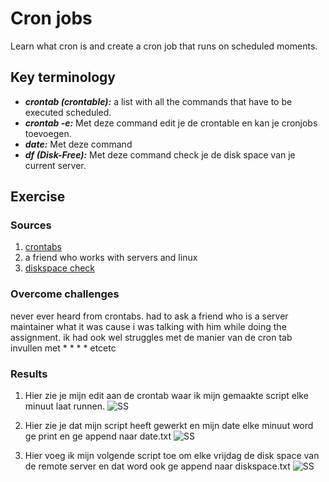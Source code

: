 # Cron jobs 
Learn what cron is and create a cron job that runs on scheduled moments.

## Key terminology
 - ***crontab (crontable):*** a list with all the commands that have to be executed scheduled.
 - ***crontab -e:*** Met deze command edit je de crontable en kan je cronjobs toevoegen.
 - ***date:*** Met deze command 
 - ***df (Disk-Free):*** Met deze command check je de disk space van je current server.
 


## Exercise
### Sources
1. [crontabs](https://www.freecodecamp.org/news/cron-jobs-in-linux/)
2. a friend who works with servers and linux
3. [diskspace check](http://blog.imm.cnr.it/content/linux-check-disk-space-command-view-system-disk-usage-df-and-du)



### Overcome challenges
never ever heard from crontabs. had to ask a friend who is a server maintainer what it was cause i was talking with him while doing the assignment.
ik had ook wel struggles met de manier van de cron tab invullen met * * * * etcetc


### Results

1. Hier zie je mijn edit aan de crontab waar ik mijn gemaakte script elke minuut laat runnen.
![SS](../../00_includes/LNX-08/crontab.png)

2. Hier zie je dat mijn script heeft gewerkt en mijn date elke minuut word ge print en ge append naar date.txt
![SS](../../00_includes/LNX-08/datepm.png)

3. Hier voeg ik mijn volgende script toe om elke vrijdag de disk space van de remote server en dat word ook ge append naar diskspace.txt
![SS](../../00_includes/LNX-08/diskspace.png)
